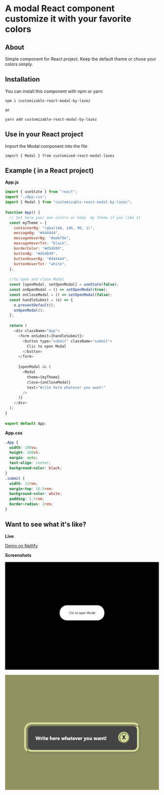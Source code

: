 # A modal React component customize it with your favorite colors

## About

Simple component for React project.
Keep the default theme or chose your colors simply.

## Installation

You can install this component with npm or yarn:

    npm i customizable-react-modal-by-lazez

or

    yarn add customizable-react-modal-by-lazez

## Use in your React project

Import the Modal component into the file

    import { Modal } from customized-react-modal-lazez

## Example ( in a React project)

**App.js**

```js
import { useState } from "react";
import "./App.css";
import { Modal } from "customizable-react-modal-by-lazez";

function App() {
  // Set here your own colors or keep  my theme if you like it
  const myTheme = {
    containerBg: "rgba(146, 146, 96, 1)",
    messageBg: "#444444",
    messageHoverBg: "#aebf8e",
    messageHoverTxt: "black",
    borderColor: "#d5db99",
    buttonBg: "#d5db99",
    buttonHoverBg: "#444444",
    buttonHoverTxt: "white",
  };

  //to open and close Modal
  const [openModal, setOpenModal] = useState(false);
  const onOpenModal = () => setOpenModal(true);
  const onCloseModal = () => setOpenModal(false);
  const handleSubmit = (e) => {
    e.preventDefault();
    onOpenModal();
  };

  return (
    <div className="App">
      <form onSubmit={handleSubmit}>
        <button type="submit" className="submit">
          Clic to open Modal
        </button>
      </form>

      {openModal && (
        <Modal
          theme={myTheme}
          close={onCloseModal}
          text="Write here whatever you want!"
        />
      )}
    </div>
  );
}

export default App;
```

**App.css**

```css
.App {
  width: 100vw;
  height: 100vh;
  margin: auto;
  text-align: center;
  background-color: black;
}
.submit {
  width: 12rem;
  margin-top: 16.5rem;
  background-color: white;
  padding: 1.5rem;
  border-radius: 2rem;
}
```

## Want to see what it's like?

**Live**

[Demo on Netlify](https://customizable-react-modal-lazez.netlify.app/)

**Screenshots**

![demo1](https://raw.githubusercontent.com//LazezBZH/customizable-react-modal-lazez/master/src/docs/demo1.png)

![demo2](https://raw.githubusercontent.com//LazezBZH/customizable-react-modal-lazez/master/src/docs/demo2.png)
